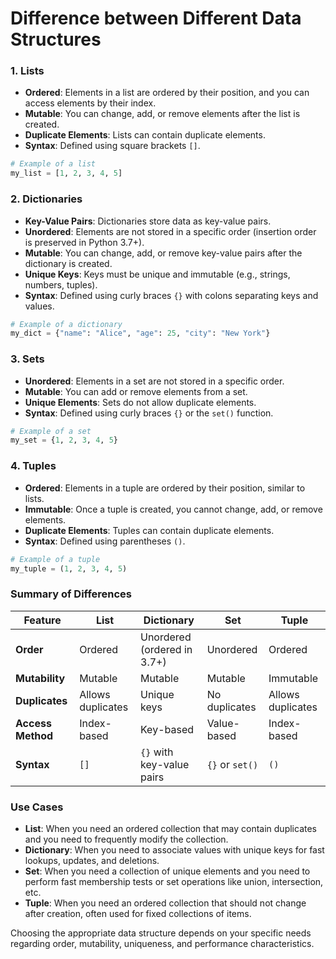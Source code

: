 # Difference between Different Data Structures

### 1. Lists
- **Ordered**: Elements in a list are ordered by their position, and you can access elements by their index.
- **Mutable**: You can change, add, or remove elements after the list is created.
- **Duplicate Elements**: Lists can contain duplicate elements.
- **Syntax**: Defined using square brackets `[]`.

```python
# Example of a list
my_list = [1, 2, 3, 4, 5]
```

### 2. Dictionaries
- **Key-Value Pairs**: Dictionaries store data as key-value pairs.
- **Unordered**: Elements are not stored in a specific order (insertion order is preserved in Python 3.7+).
- **Mutable**: You can change, add, or remove key-value pairs after the dictionary is created.
- **Unique Keys**: Keys must be unique and immutable (e.g., strings, numbers, tuples).
- **Syntax**: Defined using curly braces `{}` with colons separating keys and values.

```python
# Example of a dictionary
my_dict = {"name": "Alice", "age": 25, "city": "New York"}
```

### 3. Sets
- **Unordered**: Elements in a set are not stored in a specific order.
- **Mutable**: You can add or remove elements from a set.
- **Unique Elements**: Sets do not allow duplicate elements.
- **Syntax**: Defined using curly braces `{}` or the `set()` function.

```python
# Example of a set
my_set = {1, 2, 3, 4, 5}
```

### 4. Tuples
- **Ordered**: Elements in a tuple are ordered by their position, similar to lists.
- **Immutable**: Once a tuple is created, you cannot change, add, or remove elements.
- **Duplicate Elements**: Tuples can contain duplicate elements.
- **Syntax**: Defined using parentheses `()`.

```python
# Example of a tuple
my_tuple = (1, 2, 3, 4, 5)
```

### Summary of Differences

| Feature            | List             | Dictionary                 | Set             | Tuple          |
|--------------------|------------------|----------------------------|-----------------|----------------|
| **Order**          | Ordered          | Unordered (ordered in 3.7+) | Unordered       | Ordered        |
| **Mutability**     | Mutable          | Mutable                    | Mutable         | Immutable      |
| **Duplicates**     | Allows duplicates| Unique keys                | No duplicates   | Allows duplicates|
| **Access Method**  | Index-based      | Key-based                  | Value-based     | Index-based    |
| **Syntax**         | `[]`             | `{}` with key-value pairs  | `{}` or `set()` | `()`           |

### Use Cases
- **List**: When you need an ordered collection that may contain duplicates and you need to frequently modify the collection.
- **Dictionary**: When you need to associate values with unique keys for fast lookups, updates, and deletions.
- **Set**: When you need a collection of unique elements and you need to perform fast membership tests or set operations like union, intersection, etc.
- **Tuple**: When you need an ordered collection that should not change after creation, often used for fixed collections of items.

Choosing the appropriate data structure depends on your specific needs regarding order, mutability, uniqueness, and performance characteristics.